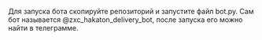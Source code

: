 Для запуска бота скопируйте репозиторий и запустите файл bot.py. Сам бот называется @zxc_hakaton_delivery_bot, после запуска его можно найти в телеграмме.